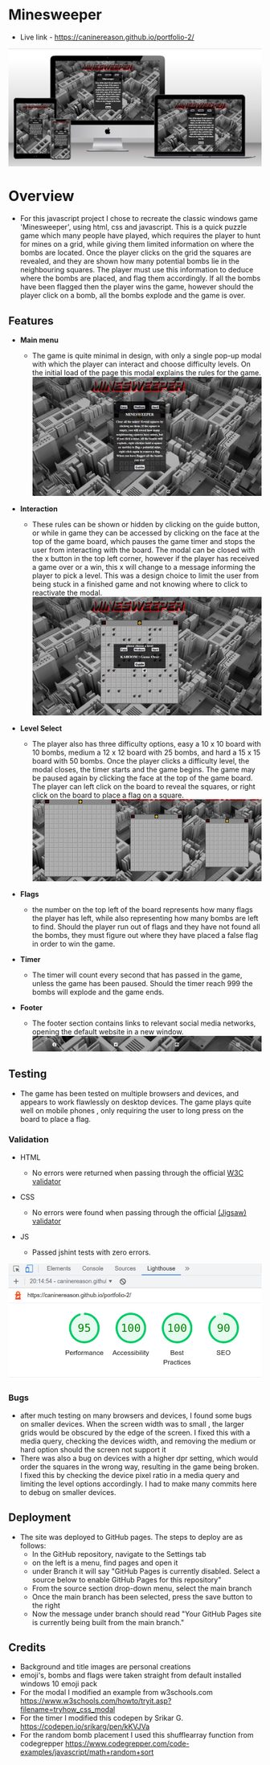 # Minesweeper

- Live link - https://caninereason.github.io/portfolio-2/

![alt text](assets/images/mdwg.png)

# Overview
- For this javascript project I chose to recreate the classic windows game 'Minesweeper', using html, css and javascript. This is a quick puzzle game which many people have played, which requires the player to hunt for mines on a grid, while giving them limited information on where the bombs are located. Once the player clicks on the grid the squares are revealed, and they are shown how many potential bombs lie in the neighbouring squares. The player must use this information to deduce where the bombs are placed, and flag them accordingly. If all the bombs have been flagged then the player wins the game, however should the player click on a bomb, all the bombs explode and the game is over.

## Features

- __Main menu__
  - The game is quite minimal in design, with only a single pop-up modal with which the player can interact and choose difficulty levels. On the initial load of the page this modal explains the rules for the game.
![alt text](assets/images/home.png)

- __Interaction__

  - These rules can be shown or hidden by clicking on the guide button, or while in game they can be accessed by clicking on the face at the top of the game board, which pauses the game timer and stops the user from interacting with the board. The modal can be closed with the x button in the top left corner, however if the player has received a game over or a win, this x will change to a message informing the player to pick a level. This was a design choice to limit the user from being stuck in a finished game and not knowing where to click to reactivate the modal.
 ![alt text](assets/images/lvl.png)

 - __Level Select__

   - The player also has three difficulty options, easy a 10 x 10 board with 10 bombs, medium a 12 x 12 board with 25 bombs, and hard a 15 x 15 board with 50 bombs. Once the player clicks a difficulty level, the modal closes, the timer starts and the game begins. The game may be paused again by clicking the face at the top of the game board. The player can left click on the board to reveal the squares, or right click on the board to place a flag on a square.
![alt text](assets/images/lvls.png)

- __Flags__

   - the number on the top left of the board represents how many flags the player has left, while also representing how many bombs are left to find. Should the player run out of flags and they have not found all the bombs, they must figure out where they have placed a false flag in order to win the game.

- __Timer__

   - The timer will count every second that has passed in the game, unless the game has been paused. Should the timer reach 999 the bombs will explode and the game ends.

- __Footer__

   - The footer section contains links to relevant social media networks, opening the default website in a new window.
![alt text](assets/images/foot.png)

## Testing

   - The game has been tested on multiple browsers and devices, and appears to work flawlessly on desktop devices. The game plays quite well on  mobile phones , only requiring the user to long press on the board to place a flag.

### Validation

- HTML
  - No errors were returned when passing through the official [W3C validator](https://validator.w3.org/nu/?doc=https%3A%2F%2Fcaninereason.github.io%2Fportfolio-2)
- CSS
  - No errors were found when passing through the official [(Jigsaw) validator](https://jigsaw.w3.org/css-validator/validator?uri=https%3A%2F%2Fcaninereason.github.io%2Fportfolio-2%2Fassets%2Fcss%2Fstyle.css&profile=css3svg&usermedium=all&warning=1&vextwarning=&lang=en)

- JS
  - Passed jshint tests with zero errors.

![alt text](assets/images/lhr.png)

### Bugs

  - after much testing on many browsers and devices, I found some bugs on smaller devices. When the screen width was to small , the larger grids would be obscured by the edge of the screen. I fixed this with a media query, checking the devices width, and removing the medium or hard option should the screen not support it
  - There was also a bug on devices with a higher dpr setting, which would order the squares in the wrong way, resulting in the game being broken. I fixed this by checking the device pixel ratio in a media query and limiting the level options accordingly. I had to make many commits here to debug on smaller devices.

## Deployment

- The site was deployed to GitHub pages. The steps to deploy are as follows: 
  - In the GitHub repository, navigate to the Settings tab 
  - on the left is a menu, find pages and open it
  - under Branch it will say "GitHub Pages is currently disabled. Select a source below to enable GitHub Pages for this repository"
  - From the source section drop-down menu, select the main branch
  - Once the main branch has been selected, press the save button to the right
  - Now the message under branch should read "Your GitHub Pages site is currently being built from the main branch." 

## Credits  

  - Background and title images are personal creations
  - emoji's, bombs and flags were taken straight from default installed windows 10 emoji pack
  - For the modal I modified an example from w3schools.com https://www.w3schools.com/howto/tryit.asp?filename=tryhow_css_modal
  - For the timer I modified this codepen by Srikar G. https://codepen.io/srikarg/pen/kKVJVa
  - For the random bomb placement I used this shufflearray function from codegrepper https://www.codegrepper.com/code-examples/javascript/math+random+sort

